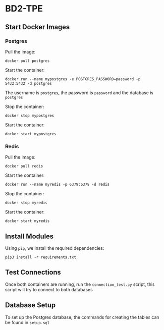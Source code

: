 # BD2-TPE

## Start Docker Images

### Postgres
Pull the image:
```
docker pull postgres
```

Start the container:
```
docker run --name mypostgres -e POSTGRES_PASSWORD=password -p 5432:5432 -d postgres
```

The username is `postgres`, the password is `password` and the database is `postgres`

Stop the container:
```
docker stop mypostgres
```

Start the container:
```
docker start mypostgres
```

### Redis
Pull the image:
```
docker pull redis
```

Start the container:
```
docker run --name myredis -p 6379:6379 -d redis
```

Stop the container:
```
docker stop myredis
```

Start the container:
```
docker start myredis
```

## Install Modules
Using `pip`, we install the required dependencies:
```
pip3 install -r requirements.txt
```

## Test Connections
Once both containers are running, run the `connection_test.py` script, this script will try to connect to both databases

## Database Setup
To set up the Postgres database, the commands for creating the tables can be found in `setup.sql`